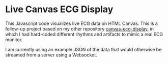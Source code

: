 # Live Canvas ECG Display

This Javascript code visualizes live ECG data on HTML Canvas. This is a follow-up project based on my other repository [canvas-ecg-display](https://github.com/smappaa/canvas-ecg-display), in which I had hard-coded different rhythms and artifacts to mimic a real ECG monitor.

I am currently using an example JSON of the data that would otherwise be streamed from a server using a Websocket.
